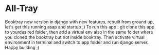 # All-Tray
Booktray new version in django with new features, rebuilt from ground up, let's get this running asap and startup ;)
 To run this app : 
              git clone this app to yourdesired folder, then add a virtual env also in the same folder where you cloned the booktray but not inside booktray. Then activate virtual environment in terminal and switch to app folder and run django server.
              Happy building ;)
